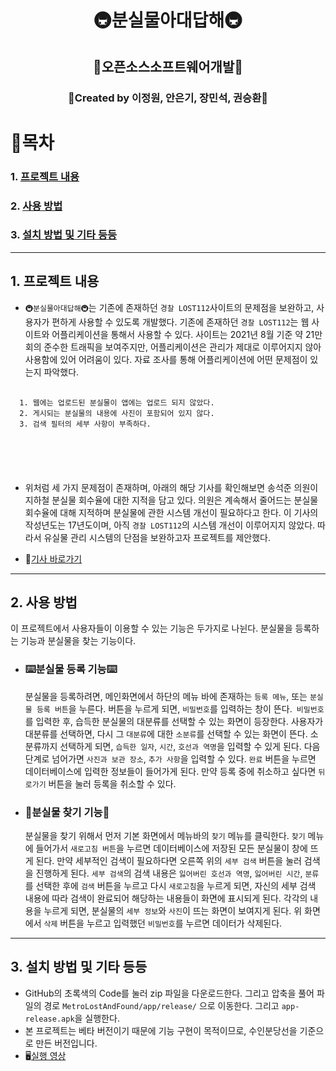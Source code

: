 <div align="center">
  
# __🚇분실물아대답해🚇__

## 🚀오픈소스소프트웨어개발🚀

### 🤝Created by 이정원, 안은기, 장민석, 권승환🤝

</div>
  
  
# 📖목차

### 1. [프로젝트 내용](#1.-프로젝트-내용)
### 2. [사용 방법](#2.-사용-방법)
### 3. [설치 방법 및 기타 등등](#3.-설치-방법-및-기타-등등)

---
## 1. 프로젝트 내용
  
  - `🚇분실물아대답해🚇`는 기존에 존재하던 `경찰 LOST112`사이트의 문제점을 보완하고, 사용자가 편하게 사용할 수 있도록 개발했다. 기존에 존재하던 `경찰 LOST112`는 웹 사이트와 어플리케이션을 통해서 사용할 수 있다. 사이트는 2021년 8월 기준 약 21만회의 준수한 트래픽을 보여주지만, 어플리케이션은 관리가 제대로 이루어지지 않아 사용함에 있어 어려움이 있다. 자료 조사를 통해 어플리케이션에 어떤 문제점이 있는지 파악했다.

  <pre>
  <code>
  1. 웹에는 업로드된 분실물이 앱에는 업로드 되지 않았다.
  2. 게시되는 분실물의 내용에 사진이 포함되어 있지 않다.
  3. 검색 필터의 세부 사항이 부족하다.
  </pre>
  </code>
  
  - 위처럼 세 가지 문제점이 존재하며, 아래의 해당 기사를 확인해보면 송석준 의원이 지하철 분실물 회수율에 대한 지적을 담고 있다. 의원은 계속해서 줄어드는 분실물 회수율에 대해 지적하며 분실물에 관한 시스템 개선이 필요하다고 한다. 이 기사의 작성년도는 17년도이며, 아직 `경찰 LOST112`의 시스템 개선이 이루어지지 않았다. 따라서 유실물 관리 시스템의 단점을 보완하고자 프로젝트를 제안했다. 

  - 📰[기사 바로가기](https://www.gokorea.kr/news/articleView.html?idxno=28434)

---
## 2. 사용 방법
  
  이 프로젝트에서 사용자들이 이용할 수 있는 기능은 두가지로 나뉜다. 분실물을 등록하는 기능과 분실물을 찾는 기능이다.
  
  - ### ⌨️분실물 등록 기능⌨️
    분실물을 등록하려면, 메인화면에서 하단의 메뉴 바에 존재하는 `등록 메뉴`, 또는 `분실물 등록 버튼`을 누른다. 버튼을 누르게 되면, `비밀번호`를 입력하는 창이 뜬다.` 비밀번호`를 입력한 후, 습득한 분실물의 대분류를 선택할 수 있는 화면이 등장한다. 사용자가 대분류를 선택하면, 다시 그 `대분류`에 대한 `소분류`를 선택할 수 있는 화면이 뜬다. 소분류까지 선택하게 되면, `습득한 일자`, `시간`, `호선과 역명`을 입력할 수 있게 된다. 다음 단계로 넘어가면 `사진과 보관 장소`, `추가 사항`을 입력할 수 있다. `완료` 버튼을 누르면 데이터베이스에 입력한 정보들이 들어가게 된다. 만약 등록 중에 취소하고 싶다면 `뒤로가기` 버튼을 눌러 등록을 취소할 수 있다.

- ### 🔎분실물 찾기 기능🔎
    분실물을 찾기 위해서 먼저 기본 화면에서 메뉴바의 `찾기` 메뉴를 클릭한다. `찾기` 메뉴에 들어가서 `새로고침 버튼`을 누르면 데이터베이스에 저장된 모든 분실물이 창에 뜨게 된다. 만약 세부적인 검색이 필요하다면 오른쪽 위의 `세부 검색` 버튼을 눌러 검색을 진행하게 된다. `세부 검색`의 검색 내용은 `잃어버린 호선과 역명`, `잃어버린 시간`, `분류`를 선택한 후에 `검색` 버튼을 누르고 다시 `새로고침`을 누르게 되면, 자신의 세부 검색 내용에 따라 검색이 완료되어 해당하는 내용들이 화면에 표시되게 된다. 각각의 내용을 누르게 되면, 분실물의 `세부 정보`와 `사진`이 뜨는 화면이 보여지게 된다. 위 화면에서 `삭제` 버튼을 누르고 입력했던 `비밀번호`를 누르면 데이터가 삭제된다.

---
## 3. 설치 방법 및 기타 등등
  - GitHub의 초록색의 Code를 눌러 zip 파일을 다운로드한다. 그리고 압축을 풀어 파일의 경로 `MetroLostAndFound/app/release/` 으로 이동한다. 그리고 `app-release.apk`을 실행한다.
  - 본 프로젝트는 베타 버전이기 때문에 기능 구현이 목적이므로, 수인분당선을 기준으로 만든 버전입니다.
  - 🖥️[실행 영상](https://www.youtube.com/watch?v=YD5QkSLnxhw)
